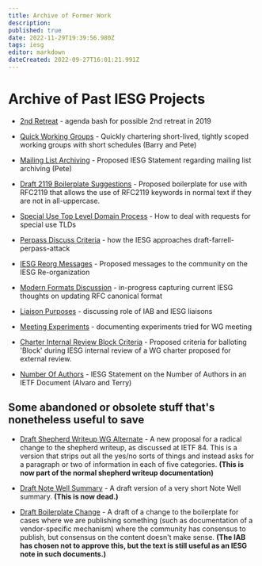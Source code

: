 ```yaml
---
title: Archive of Former Work
description: 
published: true
date: 2022-11-29T19:39:56.980Z
tags: iesg
editor: markdown
dateCreated: 2022-09-27T16:01:21.991Z
---
```


# Archive of Past IESG Projects 

 * [2nd Retreat]() - agenda bash for possible 2nd retreat in 2019

 * [Quick Working Groups]() - Quickly chartering short-lived, tightly scoped working groups with short schedules (Barry and Pete)

 * [Mailing List Archiving]() - Proposed IESG Statement regarding mailing list archiving (Pete)

 * [Draft 2119 Boilerplate Suggestions]() - Proposed boilerplate for use with RFC2119 that allows the use of RFC2119 keywords in normal text if they are not in all-uppercase.


 * [Special Use Top Level Domain Process]() - How to deal with requests for special use TLDs

 * [Perpass Discuss Criteria]() - how the IESG approaches draft-farrell-perpass-attack

 * [IESG Reorg Messages]() - Proposed messages to the community on the IESG Re-organization

 * [Modern Formats Discussion]() - in-progress capturing current IESG thoughts on updating RFC canonical format

 * [Liaison Purposes]() - discussing role of IAB and IESG liaisons

 * [Meeting Experiments]() - documenting experiments tried for WG meeting


 * [Charter Internal Review Block Criteria]() - Proposed criteria for balloting 'Block' during IESG internal review of a WG charter proposed for external review.

 * [Number Of Authors]() - IESG Statement on the Number of Authors in an IETF Document (Alvaro and Terry)

## Some abandoned or obsolete stuff that's nonetheless useful to save 

 * [Draft Shepherd Writeup WG Alternate](/group/iesg/draftshepherdwriteup) - A new proposal for a radical change to the shepherd writeup, as discussed at IETF 84.  This is a version that strips out all the yes/no sorts of things and instead asks for a paragraph or two of information in each of five categories.  **(This is now part of the normal shepherd writeup documentation)**

 * [Draft Note Well Summary](/group/iesg/draftnotewell) - A draft version of a very short Note Well summary.  **(This is now dead.)**

 * [Draft Boilerplate Change](/group/iesg/draftboilerplate) - A draft of a change to the boilerplate for cases where we are publishing something (such as documentation of a vendor-specific mechanism) where the community has consensus to publish, but consensus on the content doesn't make sense.  **(The IAB has chosen not to approve this, but the text is still useful as an IESG note in such documents.)**

